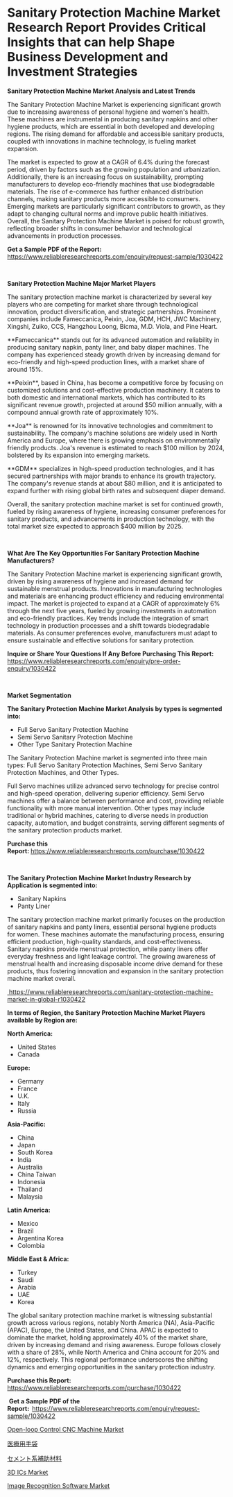 <p><h1>Sanitary Protection Machine Market Research Report Provides Critical Insights that can help Shape Business Development and Investment Strategies</h1></p><p><strong>Sanitary Protection Machine Market Analysis and Latest Trends</strong></p>
<p><p>The Sanitary Protection Machine Market is experiencing significant growth due to increasing awareness of personal hygiene and women's health. These machines are instrumental in producing sanitary napkins and other hygiene products, which are essential in both developed and developing regions. The rising demand for affordable and accessible sanitary products, coupled with innovations in machine technology, is fueling market expansion.</p><p>The market is expected to grow at a CAGR of 6.4% during the forecast period, driven by factors such as the growing population and urbanization. Additionally, there is an increasing focus on sustainability, prompting manufacturers to develop eco-friendly machines that use biodegradable materials. The rise of e-commerce has further enhanced distribution channels, making sanitary products more accessible to consumers. Emerging markets are particularly significant contributors to growth, as they adapt to changing cultural norms and improve public health initiatives. Overall, the Sanitary Protection Machine Market is poised for robust growth, reflecting broader shifts in consumer behavior and technological advancements in production processes.</p></p>
<p><strong>Get a Sample PDF of the Report:&nbsp;</strong> <a href="https://www.reliableresearchreports.com/enquiry/request-sample/1030422">https://www.reliableresearchreports.com/enquiry/request-sample/1030422</a></p>
<p>&nbsp;</p>
<p><strong>Sanitary Protection Machine Major Market Players</strong></p>
<p><p>The sanitary protection machine market is characterized by several key players who are competing for market share through technological innovation, product diversification, and strategic partnerships. Prominent companies include Fameccanica, Peixin, Joa, GDM, HCH, JWC Machinery, Xingshi, Zuiko, CCS, Hangzhou Loong, Bicma, M.D. Viola, and Pine Heart.</p><p>**Fameccanica** stands out for its advanced automation and reliability in producing sanitary napkin, panty liner, and baby diaper machines. The company has experienced steady growth driven by increasing demand for eco-friendly and high-speed production lines, with a market share of around 15%. </p><p>**Peixin**, based in China, has become a competitive force by focusing on customized solutions and cost-effective production machinery. It caters to both domestic and international markets, which has contributed to its significant revenue growth, projected at around $50 million annually, with a compound annual growth rate of approximately 10%.</p><p>**Joa** is renowned for its innovative technologies and commitment to sustainability. The company's machine solutions are widely used in North America and Europe, where there is growing emphasis on environmentally friendly products. Joa's revenue is estimated to reach $100 million by 2024, bolstered by its expansion into emerging markets.</p><p>**GDM** specializes in high-speed production technologies, and it has secured partnerships with major brands to enhance its growth trajectory. The company's revenue stands at about $80 million, and it is anticipated to expand further with rising global birth rates and subsequent diaper demand.</p><p>Overall, the sanitary protection machine market is set for continued growth, fueled by rising awareness of hygiene, increasing consumer preferences for sanitary products, and advancements in production technology, with the total market size expected to approach $400 million by 2025.</p></p>
<p>&nbsp;</p>
<p><strong>What Are The Key Opportunities For Sanitary Protection Machine Manufacturers?</strong></p>
<p><p>The Sanitary Protection Machine market is experiencing significant growth, driven by rising awareness of hygiene and increased demand for sustainable menstrual products. Innovations in manufacturing technologies and materials are enhancing product efficiency and reducing environmental impact. The market is projected to expand at a CAGR of approximately 6% through the next five years, fueled by growing investments in automation and eco-friendly practices. Key trends include the integration of smart technology in production processes and a shift towards biodegradable materials. As consumer preferences evolve, manufacturers must adapt to ensure sustainable and effective solutions for sanitary protection.</p></p>
<p><strong>Inquire or Share Your Questions If Any Before Purchasing This Report:</strong> <a href="https://www.reliableresearchreports.com/enquiry/pre-order-enquiry/1030422">https://www.reliableresearchreports.com/enquiry/pre-order-enquiry/1030422</a></p>
<p>&nbsp;</p>
<p><strong>Market Segmentation</strong></p>
<p><strong>The Sanitary Protection Machine Market Analysis by types is segmented into:</strong></p>
<p><ul><li>Full Servo Sanitary Protection Machine</li><li>Semi Servo Sanitary Protection Machine</li><li>Other Type Sanitary Protection Machine</li></ul></p>
<p><p>The Sanitary Protection Machine market is segmented into three main types: Full Servo Sanitary Protection Machines, Semi Servo Sanitary Protection Machines, and Other Types. </p><p>Full Servo machines utilize advanced servo technology for precise control and high-speed operation, delivering superior efficiency. Semi Servo machines offer a balance between performance and cost, providing reliable functionality with more manual intervention. Other types may include traditional or hybrid machines, catering to diverse needs in production capacity, automation, and budget constraints, serving different segments of the sanitary protection products market.</p></p>
<p><strong>Purchase this Report:&nbsp;</strong><a href="https://www.reliableresearchreports.com/purchase/1030422">https://www.reliableresearchreports.com/purchase/1030422</a></p>
<p>&nbsp;</p>
<p><strong>The Sanitary Protection Machine Market Industry Research by Application is segmented into:</strong></p>
<p><ul><li>Sanitary Napkins</li><li>Panty Liner</li></ul></p>
<p><p>The sanitary protection machine market primarily focuses on the production of sanitary napkins and panty liners, essential personal hygiene products for women. These machines automate the manufacturing process, ensuring efficient production, high-quality standards, and cost-effectiveness. Sanitary napkins provide menstrual protection, while panty liners offer everyday freshness and light leakage control. The growing awareness of menstrual health and increasing disposable income drive demand for these products, thus fostering innovation and expansion in the sanitary protection machine market overall.</p></p>
<p><a href="https://www.reliableresearchreports.com/sanitary-protection-machine-market-in-global-r1030422">&nbsp;https://www.reliableresearchreports.com/sanitary-protection-machine-market-in-global-r1030422</a></p>
<p><strong>In terms of Region, the Sanitary Protection Machine Market Players available by Region are:</strong></p>
<p>
    <p> <strong> North America: </strong>
        <ul>
            <li>United States</li>
            <li>Canada</li>
        </ul>
        </p> 
    <p> <strong> Europe: </strong>
        <ul>
            <li>Germany</li>
            <li>France</li>
            <li>U.K.</li>
            <li>Italy</li>
            <li>Russia</li>
        </ul>
        </p> 
    <p> <strong> Asia-Pacific: </strong>
        <ul>
            <li>China</li>
            <li>Japan</li>
            <li>South Korea</li>
            <li>India</li>
            <li>Australia</li>
            <li>China Taiwan</li>
            <li>Indonesia</li>
            <li>Thailand</li>
            <li>Malaysia</li>
        </ul>
        </p> 
    <p> <strong> Latin America: </strong>
        <ul>
            <li>Mexico</li>
            <li>Brazil</li>
            <li>Argentina Korea</li>
            <li>Colombia</li>
        </ul>
        </p> 
    <p> <strong> Middle East & Africa: </strong>
        <ul>
            <li>Turkey</li>
            <li>Saudi</li>
            <li>Arabia</li>
            <li>UAE</li>
            <li>Korea</li>
        </ul>
    </p>
    </p>
<p><p>The global sanitary protection machine market is witnessing substantial growth across various regions, notably North America (NA), Asia-Pacific (APAC), Europe, the United States, and China. APAC is expected to dominate the market, holding approximately 40% of the market share, driven by increasing demand and rising awareness. Europe follows closely with a share of 28%, while North America and China account for 20% and 12%, respectively. This regional performance underscores the shifting dynamics and emerging opportunities in the sanitary protection industry.</p></p>
<p><strong>Purchase this Report: </strong><a href="https://www.reliableresearchreports.com/purchase/1030422">https://www.reliableresearchreports.com/purchase/1030422</a></p>
<p>&nbsp;<strong>Get a Sample PDF of the Report:&nbsp;&nbsp;</strong><a href="https://www.reliableresearchreports.com/enquiry/request-sample/1030422">https://www.reliableresearchreports.com/enquiry/request-sample/1030422</a></p>
<p><strong></strong></p>
<p><p><a href="https://issuu.com/reportprime-2/docs/open-loop-control-cnc-machine-marke_4265104d07d34c">Open-loop Control CNC Machine Market</a></p><p><a href="https://medium.com/@dfs4ff/%E3%82%B0%E3%83%AD%E3%83%BC%E3%83%90%E3%83%AB%E5%8C%BB%E7%99%82%E7%94%A8%E6%89%8B%E8%A2%8B%E5%B8%82%E5%A0%B4-%E3%83%88%E3%83%AC%E3%83%B3%E3%83%89-%E4%BA%88%E6%B8%AC-%E3%81%8A%E3%82%88%E3%81%B3%E5%B8%82%E5%A0%B4%E6%88%A6%E7%95%A5%E5%88%86%E6%9E%90-2024%E5%B9%B4-2031%E5%B9%B4-e80f01354daa">医療用手袋</a></p><p><a href="https://medium.com/@dfs4ff/2024%E5%B9%B4%E3%81%8B%E3%82%892031%E5%B9%B4%E3%81%BE%E3%81%A7%E3%81%AE%E3%82%B0%E3%83%AD%E3%83%BC%E3%83%90%E3%83%AB%E8%A3%9C%E5%8A%A9%E3%82%BB%E3%83%A1%E3%83%B3%E3%83%88%E6%9D%90%E6%96%99%E5%B8%82%E5%A0%B4%E3%83%88%E3%83%AC%E3%83%B3%E3%83%89%E3%81%AB%E9%96%A2%E3%81%99%E3%82%8B%E6%88%A6%E7%95%A5%E7%9A%84%E3%81%AA%E6%B4%9E%E5%AF%9F-116%E3%83%9A%E3%83%BC%E3%82%B8%E3%81%AB%E3%82%8F%E3%81%9F%E3%82%8A-5253db66d548">セメント系補助材料</a></p><p><a href="https://www.linkedin.com/pulse/3d-ics-market-global-insights-regional-analysis-2024-2031-gcqlc?trackingId=6Fi8sfk7QbWzYXtfV%2BtH2Q%3D%3D">3D ICs Market</a></p><p><a href="https://www.linkedin.com/pulse/mapping-image-recognition-software-market-trends-challenges-yufgc?trackingId=SeqhE0IbTrawfW7DwZcaTw%3D%3D">Image Recognition Software Market</a></p></p>